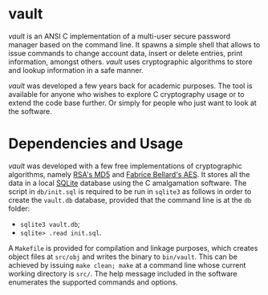 # vault

*vault* is an ANSI C implementation of a multi-user secure password manager based on the command line. It spawns a simple shell that allows to issue commands to change account data, insert or delete entries, print information, amongst others. *vault* uses cryptographic algorithms to store and lookup information in a safe manner.

*vault* was developed a few years back for academic purposes. The tool is available for anyone who wishes to explore C cryptography usage or to extend the code base further. Or simply for people who just want to look at the software.

# Dependencies and Usage

*vault* was developed with a few free implementations of cryptographic algorithms, namely [RSA's MD5](people.csail.mit.edu/rivest/Md5.c) and [Fabrice Bellard's AES](https://github.com/avikivity/qemu/blob/master/aes.c). It stores all the data in a local [SQLite](http://www.sqlite.org/) database using the C amalgamation software. The script in `db/init.sql` is required to be run in `sqlite3` as follows in order to create the `vault.db` database, provided that the command line is at the `db` folder:

* `sqlite3 vault.db`;
* `sqlite> .read init.sql`.

A `Makefile` is provided for compilation and linkage purposes, which creates object files at `src/obj` and writes the binary to `bin/vault`. This can be achieved by issuing `make clean; make` at a command line whose current working directory is `src/`. The help message included in the software enumerates the supported commands and options.
